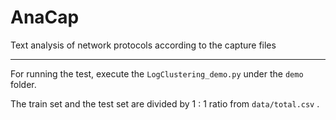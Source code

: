 # AnaCap
Text analysis of network protocols according to the capture files

***

For running the test, execute the `LogClustering_demo.py` under the `demo` folder.

The train set and the test set are divided by 1 : 1 ratio from  `data/total.csv` .